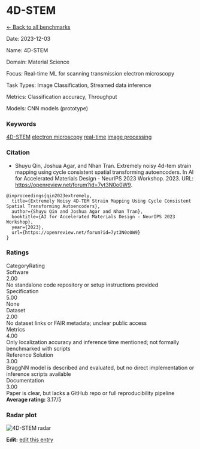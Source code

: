 # 4D-STEM

<p><a class="md-button back-link" href="../">← Back to all benchmarks</a></p>
<div class="info-block meta-block">
  <p class="meta-row"><span class="meta-label">Date</span><span class="meta-sep">:</span> <span class="meta-value">2023-12-03</span></p>
  <p class="meta-row"><span class="meta-label">Name</span><span class="meta-sep">:</span> <span class="meta-value">4D-STEM</span></p>
  <p class="meta-row"><span class="meta-label">Domain</span><span class="meta-sep">:</span> <span class="meta-value">Material Science</span></p>
  <p class="meta-row"><span class="meta-label">Focus</span><span class="meta-sep">:</span> <span class="meta-value">Real-time ML for scanning transmission electron microscopy</span></p>
  <p class="meta-row"><span class="meta-label">Task Types</span><span class="meta-sep">:</span> <span class="meta-value">Image Classification, Streamed data inference</span></p>
  <p class="meta-row"><span class="meta-label">Metrics</span><span class="meta-sep">:</span> <span class="meta-value">Classification accuracy, Throughput</span></p>
  <p class="meta-row"><span class="meta-label">Models</span><span class="meta-sep">:</span> <span class="meta-value">CNN models (prototype)</span></p>
</div>
<h3>Keywords</h3>

<div class="chips"><a class="chip chip-link" href="../#kw=4D-STEM">4D-STEM</a> <a class="chip chip-link" href="../#kw=electron%20microscopy">electron microscopy</a> <a class="chip chip-link" href="../#kw=real-time">real-time</a> <a class="chip chip-link" href="../#kw=image%20processing">image processing</a> </div>
<h3>Citation</h3>

- Shuyu Qin, Joshua Agar, and Nhan Tran. Extremely noisy 4d-tem strain mapping using cycle consistent spatial transforming autoencoders. In AI for Accelerated Materials Design - NeurIPS 2023 Workshop. 2023. URL: https://openreview.net/forum?id=7yt3N0o0W9.

<pre><code class="language-bibtex">@inproceedings{qin2023extremely,
  title={Extremely Noisy 4D-TEM Strain Mapping Using Cycle Consistent Spatial Transforming Autoencoders},
  author={Shuyu Qin and Joshua Agar and Nhan Tran},
  booktitle={AI for Accelerated Materials Design - NeurIPS 2023 Workshop},
  year={2023},
  url={https://openreview.net/forum?id=7yt3N0o0W9}
}</code></pre>
<h3>Ratings</h3>
<div class="ratings-grid">
  <div class="ratings-head ratings-cell"><span>Category</span><span>Rating</span></div>
  <div class="rating-item">  <div class="rating-cat">Software</div>  <div class="rating-badge">2.00</div>  <div class="rating-bar"><span style="width:40%"></span></div>  <div class="rating-reason">No standalone code repository or setup instructions provided
</div></div><div class="rating-item">  <div class="rating-cat">Specification</div>  <div class="rating-badge">5.00</div>  <div class="rating-bar"><span style="width:100%"></span></div>  <div class="rating-reason">None
</div></div><div class="rating-item">  <div class="rating-cat">Dataset</div>  <div class="rating-badge">2.00</div>  <div class="rating-bar"><span style="width:40%"></span></div>  <div class="rating-reason">No dataset links or FAIR metadata; unclear public access
</div></div><div class="rating-item">  <div class="rating-cat">Metrics</div>  <div class="rating-badge">4.00</div>  <div class="rating-bar"><span style="width:80%"></span></div>  <div class="rating-reason">Only localization accuracy and inference time mentioned; not formally benchmarked with scripts
</div></div><div class="rating-item">  <div class="rating-cat">Reference Solution</div>  <div class="rating-badge">3.00</div>  <div class="rating-bar"><span style="width:60%"></span></div>  <div class="rating-reason">BraggNN model is described and evaluated, but no direct implementation or inference scripts available
</div></div><div class="rating-item">  <div class="rating-cat">Documentation</div>  <div class="rating-badge">3.00</div>  <div class="rating-bar"><span style="width:60%"></span></div>  <div class="rating-reason">Paper is clear, but lacks a GitHub repo or full reproducibility pipeline
</div></div>
</div>
<div class="avg-rating">  <strong>Average rating:</strong> <span class="badge badge--meh badge--sm">3.17/5</span></div><h3>Radar plot</h3>

<div class="radar-wrap"><img class="radar-img" alt="4D-STEM radar" src="../../../tex/images/d-stem_radar.png" /></div>

<p><strong>Edit:</strong> <a href="https://github.com/mlcommons-science/benchmark/tree/main/source">edit this entry</a></p>

